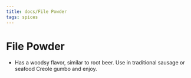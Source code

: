 ```yaml
---
title: docs/File Powder
tags: spices
---
```


# File Powder
- Has a woodsy flavor, similar to root beer. Use in traditional sausage or seafood Creole gumbo and enjoy.